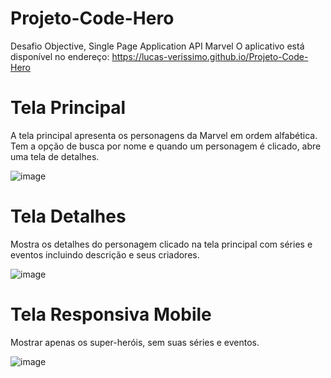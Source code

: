 # Projeto-Code-Hero
 Desafio Objective, Single Page Application API Marvel
 O aplicativo está disponível no endereço: https://lucas-verissimo.github.io/Projeto-Code-Hero
 
# Tela Principal
 A tela principal apresenta os personagens da Marvel em ordem alfabética. Tem a opção de busca por nome e quando um personagem é clicado, abre uma tela de detalhes.
 
 
 ![image](https://user-images.githubusercontent.com/77354697/129625881-5f39e3e1-0ff3-4f93-a010-55437518c5f9.png)


# Tela Detalhes
 Mostra os detalhes do personagem clicado na tela principal com séries e eventos incluindo descrição e seus criadores.
 
 
 ![image](https://user-images.githubusercontent.com/77354697/129626330-8d8ba06b-30b2-43b4-92f3-e40c3c03a55a.png)


# Tela Responsiva Mobile
 Mostrar apenas os super-heróis, sem suas séries e eventos.
 
 
 ![image](https://user-images.githubusercontent.com/77354697/129626567-294245b3-1adf-4302-97f2-6490add82bfb.png)
